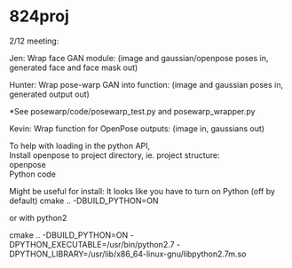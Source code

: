 # 824proj

2/12 meeting:

Jen: Wrap face GAN module: (image and gaussian/openpose poses in, generated face and face mask out)

Hunter: Wrap pose-warp GAN into function: (image and gaussian poses in, generated output out)

*See posewarp/code/posewarp_test.py and posewarp_wrapper.py

Kevin: Wrap function for OpenPose outputs: (image in, gaussians out)

To help with loading in the python API,  
Install openpose to project directory, ie. project structure:  
openpose  
Python code  



Might be useful for install:
It looks like you have to turn on Python (off by default)
cmake .. -DBUILD_PYTHON=ON

or with python2

cmake .. -DBUILD_PYTHON=ON -DPYTHON_EXECUTABLE=/usr/bin/python2.7 -DPYTHON_LIBRARY=/usr/lib/x86_64-linux-gnu/libpython2.7m.so
